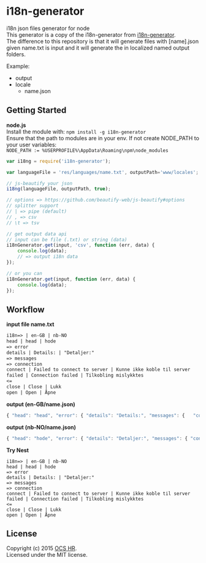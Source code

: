 # i18n-generator 

i18n json files generator for node  
This generator is a copy of the i18n-generator from [i18n-generator](https://github.com/huei90/i18n-generator).  
The difference to this repository is that it will generate files with [name].json given name.txt is input and it will generate the in localized named output folders.  

Example:

* output   
 * locale  
      * name.json

## Getting Started

**node.js**  
Install the module with: `npm install -g i18n-generator`  
Ensure that the path to modules are in your env. 
If not create NODE_PATH to your user variables:  
`NODE_PATH := %USERPROFILE%\AppData\Roaming\npm\node_modules`


```javascript
var i18ng = require('i18n-generator');

var languageFile = 'res/languages/name.txt', outputPath='www/locales';

// js-beautify your json 
i18ng(languageFile, outputPath, true);

// options => https://github.com/beautify-web/js-beautify#options
// splitter support
// | => pipe (default)
// , => csv
// \t => tsv

// get output data api
// input can be file (.txt) or string (data)
i18nGenerator.get(input, 'csv', function (err, data) {
    console.log(data);
    // => output i18n data
});

// or you can
i18nGenerator.get(input, function (err, data) {
	console.log(data);
});
```

## Workflow

**input file name.txt**
```txt
i18n=> | en-GB | nb-NO 
head | head | hode 
=> error 
details | Details: | "Detaljer:"
=> messages
=> connection
connect | Failed to connect to server | Kunne ikke koble til server
failed | Connection failed | Tilkobling mislykktes
<=
close | Close | Lukk 
open | Open | Åpne
```

**output (en-GB/name.json)**
```js
{ "head": "head", "error": { "details": "Details:",	"messages": {	"connection": {	"connect": "Failed to connect to server",	"failed": "Connection failed"	}	}	},	"close": "Close",	"open": "Open"}
```
**output (nb-NO/name.json)**
```js
{ "head": "hode", "error": { "details": "Detaljer:", "messages": { "connection": { "connect": "Kunne ikke koble til server", "failed": "Tilkobling mislykktes" } } }, "close": "Lukk", "open": "Åpne"}
```

**Try Nest**
```
i18n=> | en-GB | nb-NO 
head | head | hode 
=> error 
details | Details: | "Detaljer:"
=> messages
=> connection
connect | Failed to connect to server | Kunne ikke koble til server
failed | Connection failed | Tilkobling mislykktes
<=
close | Close | Lukk 
open | Open | Åpne
```

## License
Copyright (c) 2015 [OCS HR](https://github.com/ocs-hr).  
Licensed under the MIT license.
